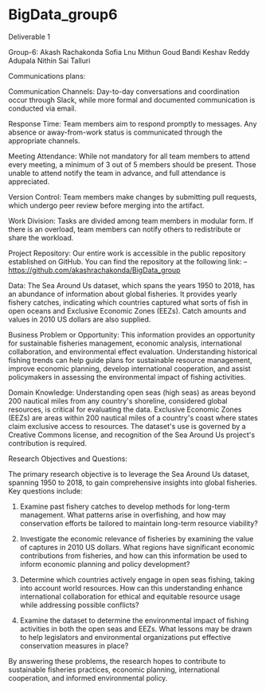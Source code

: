 # BigData_group6

 Deliverable 1

Group-6:
 Akash Rachakonda
 Sofia Lnu
 Mithun Goud Bandi
 Keshav Reddy Adupala
 Nithin Sai Talluri
 
Communications plans:
 
Communication Channels: Day-to-day conversations and coordination occur through Slack, while more formal and documented communication is conducted via email.
 
Response Time: Team members aim to respond promptly to messages. Any absence or away-from-work status is communicated through the appropriate channels.
 
Meeting Attendance: While not mandatory for all team members to attend every meeting, a minimum of 3 out of 5 members should be present. Those unable to attend notify the team in advance, and full attendance is appreciated.
 
Version Control: Team members make changes by submitting pull requests, which undergo peer review before merging into the artifact.
 
Work Division: Tasks are divided among team members in modular form. If there is an overload, team members can notify others to redistribute or share the workload.

Project Repository:
Our entire work is accessible in the public repository established on GitHub. You can find the repository at the following link: – https://github.com/akashrachakonda/BigData_group




Data: 
The Sea Around Us dataset, which spans the years 1950 to 2018, has an abundance of information about global fisheries. It provides yearly fishery catches, indicating which countries captured what sorts of fish in open oceans and Exclusive Economic Zones (EEZs). Catch amounts and values in 2010 US dollars are also supplied.


Business Problem or Opportunity:
This information provides an opportunity for sustainable fisheries management, economic analysis, international collaboration, and environmental effect evaluation. Understanding historical fishing trends can help guide plans for sustainable resource management, improve economic planning, develop international cooperation, and assist policymakers in assessing the environmental impact of fishing activities.


Domain Knowledge:
Understanding open seas (high seas) as areas beyond 200 nautical miles from any country's shoreline, considered global resources, is critical for evaluating the data. Exclusive Economic Zones (EEZs) are areas within 200 nautical miles of a country's coast where states claim exclusive access to resources. The dataset's use is governed by a Creative Commons license, and recognition of the Sea Around Us project's contribution is required.


Research Objectives and Questions:


The primary research objective is to leverage the Sea Around Us dataset, spanning 1950 to 2018, to gain comprehensive insights into global fisheries. Key questions include:


1. Examine past fishery catches to develop methods for long-term management. What patterns arise in overfishing, and how may conservation efforts be tailored to maintain long-term resource viability?


2. Investigate the economic relevance of fisheries by examining the value of captures in 2010 US dollars. What regions have significant economic contributions from fisheries, and how can this information be used to inform economic planning and policy development?


3. Determine which countries actively engage in open seas fishing, taking into account world resources. How can this understanding enhance international collaboration for ethical and equitable resource usage while addressing possible conflicts?


4. Examine the dataset to determine the environmental impact of fishing activities in both the open seas and EEZs. What lessons may be drawn to help legislators and environmental organizations put effective conservation measures in place?


By answering these problems, the research hopes to contribute to sustainable fisheries practices, economic planning, international cooperation, and informed environmental policy.




 
 
 

